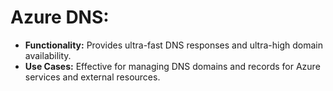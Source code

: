 # Azure DNS:
- <b>Functionality:</b> Provides ultra-fast DNS responses and ultra-high domain availability.
- <b>Use Cases:</b> Effective for managing DNS domains and records for Azure services and external resources.
